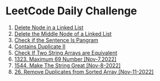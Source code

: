 # LeetCode Daily Challenge

1. [Delete Node in a Linked List](./delNode/)
2. [Delete the Middle Node of a Linked List](./delMidNode/)
3. [Check if the Sentence Is Pangram](./checkPangram/)
4. [Contains Duplicate II](./containsDuplicateII/)
5. [Check If Two String Arrays are Equivalent](./twoStringArraysEquilvalent)
5. [1323. Maximum 69 Number [Nov-7,2022]](./max69Number/)
6. [1544. Make The String Great [Nov-8-2022]](./makeStringGreat/)
7. [26. Remove Duplicates from Sorted Array [Nov-11-2022]](./removeDuplicatesfromSortedArray/)